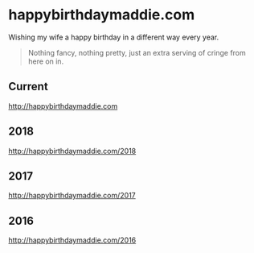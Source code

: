# happybirthdaymaddie.com
Wishing my wife a happy birthday in a different way every year.

> Nothing fancy, nothing pretty, just an extra serving of cringe from here on in.

## Current
http://happybirthdaymaddie.com

## 2018
http://happybirthdaymaddie.com/2018

## 2017
http://happybirthdaymaddie.com/2017

## 2016
http://happybirthdaymaddie.com/2016
